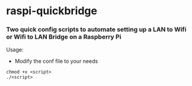 # raspi-quickbridge
### Two quick config scripts to automate setting up a LAN to Wifi or Wifi to LAN Bridge on a Raspberry Pi

Usage:

- Modify the conf file to your needs
```
chmod +x <script>
./<script>
```